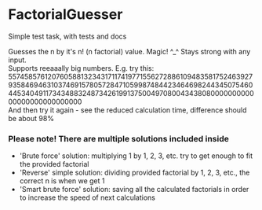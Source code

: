 # FactorialGuesser
Simple test task, with tests and docs

Guesses the n by it's n! (n factorial) value. Magic! ^_^
Stays strong with any input.\
Supports reeaaally big numbers. 
E.g. try this: 55745857612076058813234317117419771556272886109483581752463927935846946310374691578057284710599874844234646982443450754604453404911734348832487342619913750049708004343808000000000000000000000000000\
And then try it again - see the reduced calculation time, difference should be about 98% 

### Please note! There are multiple solutions included inside
- 'Brute force' solution: multiplying 1 by 1, 2, 3, etc. try to get enough to fit the provided factorial
- 'Reverse' simple solution: dividing provided factorial by 1, 2, 3, etc., the correct n is when we get 1
- 'Smart brute force' solution: saving all the calculated factorials in order to increase the speed of next calculations